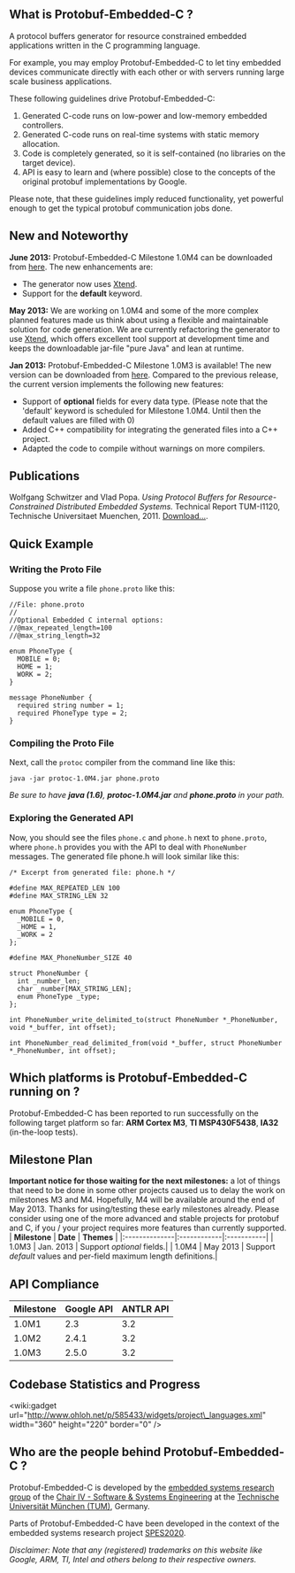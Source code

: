 ## What is Protobuf-Embedded-C ? ##
A protocol buffers generator for resource constrained embedded applications written in the C programming language. 

For example, you may employ Protobuf-Embedded-C to let tiny embedded devices communicate directly with each other or with servers running large scale business applications.

These following guidelines drive Protobuf-Embedded-C:
  1. Generated C-code runs on low-power and low-memory embedded controllers.
  1. Generated C-code runs on real-time systems with static memory allocation.
  1. Code is completely generated, so it is self-contained (no libraries on the target device).
  1. API is easy to learn and (where possible) close to the concepts of the original protobuf implementations by Google.

Please note, that these guidelines imply reduced functionality, yet powerful enough to get the typical protobuf communication jobs done.

## New and Noteworthy ##
**June 2013:** Protobuf-Embedded-C Milestone 1.0M4 can be downloaded from [here](http://code.google.com/p/protobuf-embedded-c/downloads/list). The new enhancements are:
  * The generator now uses [Xtend](http://www.eclipse.org/xtend/).
  * Support for the **default** keyword.

**May 2013:** We are working on 1.0M4 and some of the more complex planned features made us think about using a flexible and maintainable solution for code generation. We are currently refactoring the generator to use [Xtend](http://www.eclipse.org/xtend/), which offers excellent tool support at development time and keeps the downloadable jar-file "pure Java" and lean at runtime.

**Jan 2013:** Protobuf-Embedded-C Milestone 1.0M3 is available! The new version can be downloaded from [here](http://code.google.com/p/protobuf-embedded-c/downloads/list). Compared to the previous release, the current version implements the following new features:
  * Support of **optional** fields for every data type. (Please note that the 'default' keyword is scheduled for Milestone 1.0M4. Until then the default values are filled with 0)
  * Added C++ compatibility for integrating the generated files into a C++ project.
  * Adapted the code to compile without warnings on more compilers.


## Publications ##
Wolfgang Schwitzer and Vlad Popa.
_Using Protocol Buffers for Resource-Constrained Distributed Embedded Systems._
Technical Report TUM-I1120, Technische Universitaet Muenchen, 2011.
[Download...](http://www4.in.tum.de/publ/html.php?e=1267).

## Quick Example ##
### Writing the Proto File ###
Suppose you write a file `phone.proto` like this:
```
//File: phone.proto
//
//Optional Embedded C internal options:
//@max_repeated_length=100
//@max_string_length=32

enum PhoneType {
  MOBILE = 0;
  HOME = 1;
  WORK = 2;
}

message PhoneNumber {
  required string number = 1;
  required PhoneType type = 2;
}
```

### Compiling the Proto File ###
Next, call the `protoc` compiler from the command line like this:
```
java -jar protoc-1.0M4.jar phone.proto
```
_Be sure to have **java (1.6)**, **protoc-1.0M4.jar** and **phone.proto** in your path._

### Exploring the Generated API ###
Now, you should see the files `phone.c` and `phone.h` next to `phone.proto`, where `phone.h` provides you with the API to deal with `PhoneNumber` messages. The generated file phone.h will look similar like this:
```
/* Excerpt from generated file: phone.h */

#define MAX_REPEATED_LEN 100
#define MAX_STRING_LEN 32

enum PhoneType {
  _MOBILE = 0,
  _HOME = 1,
  _WORK = 2
};

#define MAX_PhoneNumber_SIZE 40

struct PhoneNumber {
  int _number_len;
  char _number[MAX_STRING_LEN];
  enum PhoneType _type;
};

int PhoneNumber_write_delimited_to(struct PhoneNumber *_PhoneNumber, void *_buffer, int offset);

int PhoneNumber_read_delimited_from(void *_buffer, struct PhoneNumber *_PhoneNumber, int offset);
```

## Which platforms is Protobuf-Embedded-C running on ? ##
Protobuf-Embedded-C has been reported to run successfully on the following target platform so far: **ARM Cortex M3**, **TI MSP430F5438**, **IA32** (in-the-loop tests).

## Milestone Plan ##
**Important notice for those waiting for the next milestones:**
a lot of things that need to be done in some other projects caused us to delay the work on milestones M3 and M4. Hopefully, M4 will be available around the end of May 2013.
Thanks for using/testing these early milestones already.
Please consider using one of the more advanced and stable projects for protobuf and C, if you / your project requires more features than currently supported.
| **Milestone** | **Date**    | **Themes** |
|:--------------|:------------|:-----------|
| 1.0M3         | Jan. 2013   | Support _optional_ fields.|
| 1.0M4         | May 2013    | Support _default_ values and per-field maximum length definitions.|

## API Compliance ##
| **Milestone** | **Google API** | **ANTLR API** |
|:--------------|:---------------|:--------------|
| 1.0M1         | 2.3            | 3.2           |
| 1.0M2         | 2.4.1          | 3.2           |
| 1.0M3         | 2.5.0          | 3.2           |

## Codebase Statistics and Progress ##
&lt;wiki:gadget url="http://www.ohloh.net/p/585433/widgets/project\_languages.xml" width="360" height="220" border="0" /&gt;

## Who are the people behind Protobuf-Embedded-C ? ##
Protobuf-Embedded-C is developed by the [embedded systems research group](http://www4.in.tum.de/research/embedded/index_en.shtml) of the [Chair IV - Software & Systems Engineering](http://www4.in.tum.de/index_en.shtml) at the [Technische Universität München (TUM)](http://www.in.tum.de/), Germany.

Parts of Protobuf-Embedded-C have been developed in the context of the embedded systems research project [SPES2020](http://spes2020.informatik.tu-muenchen.de/).


_Disclaimer: Note that any (registered) trademarks on this website like Google, ARM, TI, Intel and others belong to their respective owners._